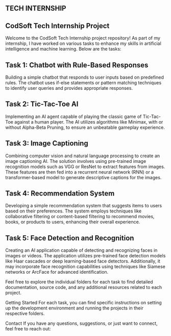 ## TECH INTERNSHIP
## CodSoft Tech Internship Project
Welcome to the CodSoft Tech Internship project repository! As part of my internship, I have worked on various tasks to enhance my skills in artificial intelligence and machine learning. Below are the tasks:

## Task 1: Chatbot with Rule-Based Responses
Building a simple chatbot that responds to user inputs based on predefined rules. The chatbot uses if-else statements or pattern matching techniques to identify user queries and provides appropriate responses.

## Task 2: Tic-Tac-Toe AI
Implementing an AI agent capable of playing the classic game of Tic-Tac-Toe against a human player. The AI utilizes algorithms like Minimax, with or without Alpha-Beta Pruning, to ensure an unbeatable gameplay experience.

## Task 3: Image Captioning
Combining computer vision and natural language processing to create an image captioning AI. The solution involves using pre-trained image recognition models such as VGG or ResNet to extract features from images. These features are then fed into a recurrent neural network (RNN) or a transformer-based model to generate descriptive captions for the images.

## Task 4: Recommendation System
Developing a simple recommendation system that suggests items to users based on their preferences. The system employs techniques like collaborative filtering or content-based filtering to recommend movies, books, or products to users, enhancing their overall experience.

## Task 5: Face Detection and Recognition
Creating an AI application capable of detecting and recognizing faces in images or videos. The application utilizes pre-trained face detection models like Haar cascades or deep learning-based face detectors. Additionally, it may incorporate face recognition capabilities using techniques like Siamese networks or ArcFace for advanced identification.

Feel free to explore the individual folders for each task to find detailed documentation, source code, and any additional resources related to each project.

Getting Started For each task, you can find specific instructions on setting up the development environment and running the projects in their respective folders.

Contact If you have any questions, suggestions, or just want to connect, feel free to reach out:

